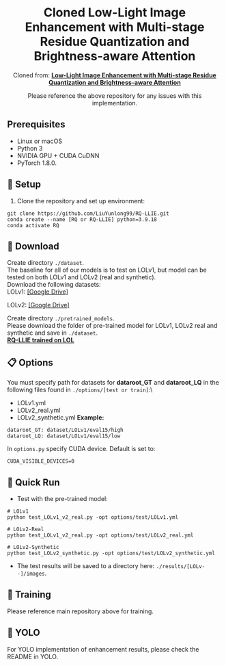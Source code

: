 <div align="center">

# Cloned Low-Light Image Enhancement with Multi-stage Residue Quantization and Brightness-aware Attention

Cloned from: [**Low-Light Image Enhancement with Multi-stage Residue Quantization and Brightness-aware Attention**](https://github.com/LiuYunlong99/RQ-LLIE)

Please reference the above repository for any issues with this implementation.

<div align="left">

## Prerequisites
- Linux or macOS
- Python 3
- NVIDIA GPU + CUDA CuDNN
- PyTorch 1.8.0.

## 🔑 Setup
1. Clone the repository and set up environment:
```
git clone https://github.com/LiuYunlong99/RQ-LLIE.git
conda create --name [RQ or RQ-LLIE] python=3.9.18
conda activate RQ
```

## 🧩 Download
Create directory `./dataset`.\
The baseline for all of our models is to test on LOLv1, but model can be tested on both LOLv1 and LOLv2 (real and synthetic).\
Download the following datasets:\
LOLv1: [[Google Drive]](https://drive.google.com/file/d/1XqnxVcvTxr11qSOy4_wVhEjIMdAGx88t/view?usp=drive_link)

LOLv2: [[Google Drive]](https://drive.google.com/file/d/1iYvbYTNnFGU3tKhNuS8MNE2eXSXkSvz6/view?usp=drive_link)

Create directory `./pretrained_models`.\
Please download the folder of pre-trained model for LOLv1, LOLv2 real and synthetic and save in `./dataset`.\
[**RQ-LLIE trained on LOL**](https://drive.google.com/drive/folders/1mFBjwejx1qlvILfiyzl1MQb4RjKAqyhx?usp=drive_link)

## 📋 Options
You must specify path for datasets for **dataroot_GT** and **dataroot_LQ** in the following files found in `./options/[test or train]`:\
- LOLv1.yml
- LOLv2_real.yml
- LOLv2_synthetic.yml
**Example:**
```
dataroot_GT: dataset/LOLv1/eval15/high
dataroot_LQ: dataset/LOLv1/eval15/low
```
In `options.py` specify CUDA device. Default is set to:
```
CUDA_VISIBLE_DEVICES=0
```

## 🚀 Quick Run
- Test with the pre-trained model:
```
# LOLv1
python test_LOLv1_v2_real.py -opt options/test/LOLv1.yml

# LOLv2-Real
python test_LOLv1_v2_real.py -opt options/test/LOLv2_real.yml

# LOLv2-Synthetic
python test_LOLv2_synthetic.py -opt options/test/LOLv2_synthetic.yml
```
- The test results will be saved to a directory here: `./results/[LOLv--]/images`.

## 🤖 Training
Please reference main repository above for training.

## 🔎 YOLO
For YOLO implementation of enhancement results, please check the README in YOLO.
